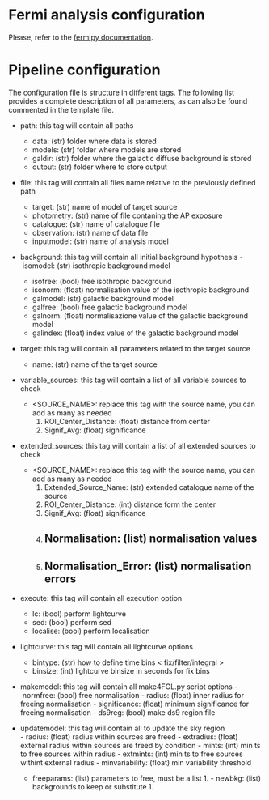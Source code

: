 # Fermi analysis configuration

Please, refer to the [fermipy documentation](https://fermipy.readthedocs.io/en/latest/).

# Pipeline configuration

The configuration file is structure in different tags. The following list provides a complete description of all parameters, as can also be found commented in the template file.

* path: this tag will contain all paths
    - data: (str) folder where data is stored        
    - models: (str) folder where models are stored
    - galdir: (str) folder where the galactic diffuse background is stored
    - output: (str) folder where to store output

* file: this tag will contain all files name relative to the previously defined path
    - target: (str) name of model of target source 
    - photometry: (str) name of file contaning the AP exposure 
    - catalogue: (str) name of catalogue file
    - observation: (str) name of data file
    - inputmodel: (str) name of analysis model 

* background: this tag will contain all initial background hypothesis
    - isomodel: (str) isothropic background model
    - isofree: (bool) free isothropic background
    - isonorm: (float) normalisation value of the isothropic background
    - galmodel: (str) galactic background model
    - galfree: (bool) free galactic background model
    - galnorm: (float) normalisazione value of the galactic background model
    - galindex: (float) index value of the galactic background model

* target: this tag will contain all parameters related to the target source
    - name: (str) name of the target source

* variable_sources: this tag will contain a list of all variable sources to check 
    - <SOURCE_NAME>: replace this tag with the source name, you can add as many as needed
        1. ROI_Center_Distance: (float) distance from center
        2. Signif_Avg: (float) significance

* extended_sources: this tag will contain a list of all extended sources to check 
    - <SOURCE_NAME>: replace this tag with the source name, you can add as many as needed
        1. Extended_Source_Name: (str) extended catalogue name of the source
        2. ROI_Center_Distance: (int) distance form the center
        3. Signif_Avg: (float) significance
        4. Normalisation: (list) normalisation values
            - 
        5. Normalisation_Error: (list) normalisation errors
            - 

* execute: this tag will contain all execution option
    - lc: (bool) perform lightcurve
    - sed: (bool) perform sed
    - localise: (bool) perform localisation

* lightcurve: this tag will contain all lightcurve options
    - bintype: (str) how to define time bins < fix/filter/integral >
    - binsize: (int) lightcurve binsize in seconds for fix bins

* makemodel: this tag will contain all make4FGL.py script options
    - normfree: (bool) free normalisation
    - radius: (float) inner radius for freeing normalisation
    - significance: (float) minimum significance for freeing normalisation
    - ds9reg: (bool) make ds9 region file

* updatemodel: this tag will contain all to update the sky region  
    - radius: (float) radius within sources are freed
    - extradius: (float) external radius within sources are freed by condition
    - mints: (int) min ts to free sources within radius
    - extmints: (int) min ts to free sources withint external radius
    - minvariability: (float) min variability threshold
    - freeparams: (list) parameters to free, must be a list
        1.
    - newbkg: (list) backgrounds to keep or substitute
        1. 
